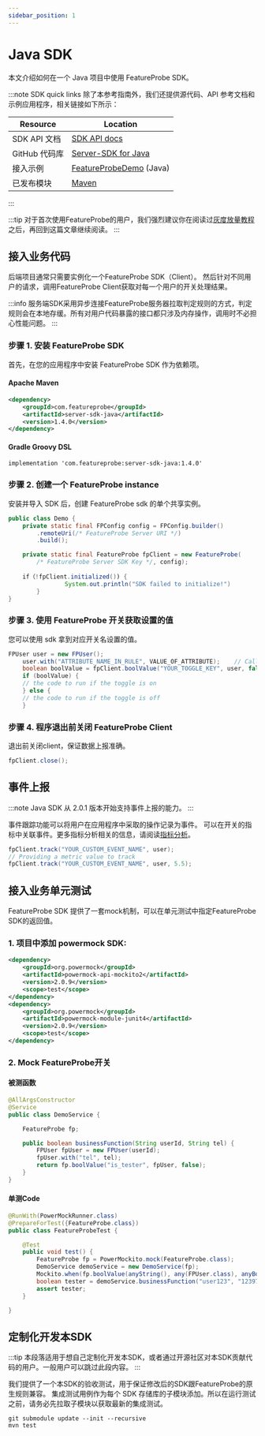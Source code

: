 ```yaml
---
sidebar_position: 1
---
```


# Java SDK

本文介绍如何在一个 Java 项目中使用 FeatureProbe SDK。

:::note SDK quick links
除了本参考指南外，我们还提供源代码、API 参考文档和示例应用程序，相关链接如下所示：

| **Resource**        | **Location** |
| --------------------------------------- | ----------------- |
| SDK API 文档 | [ SDK API docs](https://featureprobe.github.io/server-sdk-java/) |
| GitHub 代码库 | [Server-SDK for Java](https://github.com/FeatureProbe/server-sdk-java) |
| 接入示例 | [FeatureProbeDemo](https://github.com/FeatureProbe/server-sdk-java/blob/main/src/main/java/com/featureprobe/sdk/example/FeatureProbeDemo.java) (Java) |
|已发布模块|[Maven](https://mvnrepository.com/artifact/com.featureprobe/server-sdk-java)|

:::

:::tip
对于首次使用FeatureProbe的用户，我们强烈建议你在阅读过[灰度放量教程](../../tutorials/rollout_tutorial/)之后，再回到这篇文章继续阅读。
:::

## 接入业务代码

后端项目通常只需要实例化一个FeatureProbe SDK（Client）。
然后针对不同用户的请求，调用FeatureProbe Client获取对每一个用户的开关处理结果。

:::info
服务端SDK采用异步连接FeatureProbe服务器拉取判定规则的方式，判定规则会在本地存缓。所有对用户代码暴露的接口都只涉及内存操作，调用时不必担心性能问题。
:::

### 步骤 1. 安装 FeatureProbe SDK

首先，在您的应用程序中安装 FeatureProbe SDK 作为依赖项。

#### Apache Maven

```xml
<dependency>
    <groupId>com.featureprobe</groupId>
    <artifactId>server-sdk-java</artifactId>
    <version>1.4.0</version>
</dependency>
```

#### Gradle Groovy DSL

```text
implementation 'com.featureprobe:server-sdk-java:1.4.0'
```

### 步骤 2. 创建一个 FeatureProbe instance

安装并导入 SDK 后，创建 FeatureProbe sdk 的单个共享实例。

```java
public class Demo {
    private static final FPConfig config = FPConfig.builder()
        .remoteUri(/* FeatureProbe Server URI */)
        .build();

    private static final FeatureProbe fpClient = new FeatureProbe(
        /* FeatureProbe Server SDK Key */, config);
  
  	if（!fpClient.initialized()) {
				System.out.println("SDK failed to initialize!")
		}
}
```

### 步骤 3. 使用 FeatureProbe 开关获取设置的值

您可以使用 sdk 拿到对应开关名设置的值。

```java
FPUser user = new FPUser();
    user.with("ATTRIBUTE_NAME_IN_RULE", VALUE_OF_ATTRIBUTE);    // Call with() for each attribute used in Rule.
    boolean boolValue = fpClient.boolValue("YOUR_TOGGLE_KEY", user, false);
    if (boolValue) {
    // the code to run if the toggle is on
    } else {
    // the code to run if the toggle is off
    }
```

### 步骤 4. 程序退出前关闭 FeatureProbe Client

退出前关闭client，保证数据上报准确。

```java
fpClient.close();
```

## 事件上报

:::note
Java SDK 从 2.0.1 版本开始支持事件上报的能力。
:::

事件跟踪功能可以将用户在应用程序中采取的操作记录为事件。
可以在开关的指标中关联事件。更多指标分析相关的信息，请阅读[指标分析](../../tutorials/analysis)。

```java
fpClient.track("YOUR_CUSTOM_EVENT_NAME", user);
// Providing a metric value to track
fpClient.track("YOUR_CUSTOM_EVENT_NAME", user, 5.5);
```


## 接入业务单元测试

FeatureProbe SDK 提供了一套mock机制，可以在单元测试中指定FeatureProbe SDK的返回值。

### 1. 项目中添加 powermock SDK:

```xml
<dependency>
    <groupId>org.powermock</groupId>
    <artifactId>powermock-api-mockito2</artifactId>
    <version>2.0.9</version>
    <scope>test</scope>
</dependency>
<dependency>
    <groupId>org.powermock</groupId>
    <artifactId>powermock-module-junit4</artifactId>
    <version>2.0.9</version>
    <scope>test</scope>
</dependency>
```

### 2. Mock FeatureProbe开关

#### 被测函数

```java
@AllArgsConstructor
@Service
public class DemoService {

    FeatureProbe fp;

    public boolean businessFunction(String userId, String tel) {
        FPUser fpUser = new FPUser(userId);
        fpUser.with("tel", tel);
        return fp.boolValue("is_tester", fpUser, false);
    }
}
```
#### 单测Code

```java
@RunWith(PowerMockRunner.class)
@PrepareForTest({FeatureProbe.class})
public class FeatureProbeTest {

    @Test
    public void test() {
        FeatureProbe fp = PowerMockito.mock(FeatureProbe.class);
        DemoService demoService = new DemoService(fp);
        Mockito.when(fp.boolValue(anyString(), any(FPUser.class), anyBoolean())).thenReturn(true);
        boolean tester = demoService.businessFunction("user123", "12397347232");
        assert tester;
    }

}
```

## 定制化开发本SDK

:::tip
本段落适用于想自己定制化开发本SDK，或者通过开源社区对本SDK贡献代码的用户。一般用户可以跳过此段内容。
:::

我们提供了一个本SDK的验收测试，用于保证修改后的SDK跟FeatureProbe的原生规则兼容。
集成测试用例作为每个 SDK 存储库的子模块添加。所以在运行测试之前，请务必先拉取子模块以获取最新的集成测试。

```shell
git submodule update --init --recursive
mvn test
```
